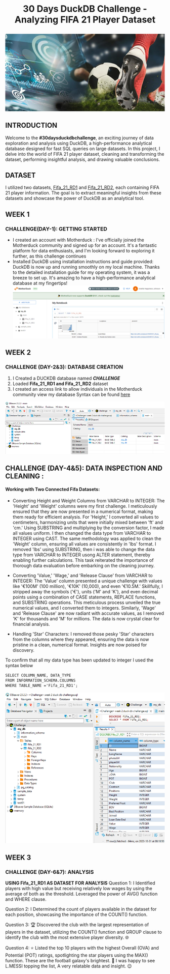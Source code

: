 # <p align="center" >30 Days DuckDB Challenge - Analyzing FIFA 21 Player Dataset 
![](https://github.com/AnietieJohnson/FIFA21-DATASET-ANALYSIS-DUCKDB-SQL-/blob/main/DATA%20FOR%20FOOTBALL.jpg)

## INTRODUCTION
Welcome to the **#30daysduckdbchallenge**, an exciting journey of data exploration and analysis using DuckDB, a high-performance analytical database designed for fast SQL queries on large datasets. In this project, I delve into the world of FIFA 21 player dataset, cleaning and transforming the dataset, performing insightful analysis, and drawing valuable conclusions.

## DATASET
I utilized two datasets, [Fifa_21_RD1](https://github.com/AnietieJohnson/FIFA21-DATASET-ANALYSIS-DUCKDB-SQL-/blob/main/fifa21%20raw%20data1.csv) and [Fifa_21_RD2](https://github.com/AnietieJohnson/FIFA21-DATASET-ANALYSIS-DUCKDB-SQL-/blob/main/fifa21_raw_data2.csv), each containing FIFA 21 player information. The goal is to extract meaningful insights from these datasets and showcase the power of DuckDB as an analytical tool.

## WEEK 1 
### CHALLENGE(DAY-1): GETTING STARTED
- I created an account with Motherduck : I've officially joined the Motherduck community and signed up for an account. It's a fantastic platform for data enthusiasts, and I'm looking forward to exploring it further, as this challenge continues
- Installed DuckDB using installation instructions and guide provided: DuckDB is now up and running smoothly on my local machine. Thanks to the detailed installation guide for my operating system, it was a breeze to set up. It's amazing to have a high-performance analytical database at my fingertips! 
![](https://github.com/AnietieJohnson/FIFA21-DATASET-ANALYSIS-DUCKDB-SQL-/blob/main/duckdb%20profile.png)

## WEEK 2 
### CHALLENGE (DAY-2&3): DATABASE CREATION
1. I Created a DUCKDB database named **_CHALLENGE_**
2. Loaded **Fifa_21_RD1 and Fifa_21_RD2** dataset
3. I created an access link to allow individuals in the Motherduck community view my database
Syntax can be found [here](https://github.com/AnietieJohnson/FIFA21-DATASET-ANALYSIS-DUCKDB-SQL-/blob/main/CHALLENGE%20(DAY-2%263)-DATABASE%20CREATION.sql)

![](https://github.com/AnietieJohnson/FIFA21-DATASET-ANALYSIS-DUCKDB-SQL-/blob/main/Duckdb%20%20database.png)

## CHALLENGE (DAY-4&5): DATA INSPECTION AND CLEANING : 
#### Working with Two Connected Fifa Datasets:
- Converting Height and Weight Columns from VARCHAR to INTEGER:
The 'Height' and 'Weight' columns were my first challenge. I meticulously ensured that they are now presented in a numerical format, making them ready for efficient analysis. For 'Height,' I converted all values to centimeters, harmonizing units that were initially mixed between 'ft' and 'cm.' Using SUBSTRING and multiplying by the conversion factor, I made all values uniform. I then changed the data type from VARCHAR to INTEGER using CAST. The same methodology was applied to clean the 'Weight' column, ensuring all values are consistently in 'lbs' format. I removed 'lbs' using SUBSTRING, then i was able to change the data type from VARCHAR to INTEGER usong ALTER statement, thereby enabling further calculations. This task reiterated the importance of thorough data evaluation before embarking on the cleaning journey.

- Converting 'Value,' 'Wage,' and 'Release Clause' from VARCHAR to INTEGER: 
The 'Value' column presented a unique challenge with values like '€100M' (100 million), '€10K' (10,000), and even '€10.5M.' Skillfully, I stripped away the symbols ('€'), units ('M' and 'K'), and even decimal points using a combination of CASE statements, REPLACE functions, and SUBSTRING operations. This meticulous process unveiled the true numerical values, and I converted them to integers. Similarly, 'Wage' and 'Release Clause' are now radiant with accurate values, as I removed 'K' for thousands and 'M' for millions. The data is now crystal clear for financial analysis.

- Handling 'Star' Characters: 
I removed those pesky 'Star' characters from the columns where they appeared, ensuring the data is now pristine in a clean, numerical format. Insights are now poised for discovery.

To confirm that all my data type has been updated to integer I used the syntax below
```
SELECT COLUMN_NAME, DATA_TYPE
FROM INFORMATION_SCHEMA.COLUMNS
WHERE TABLE_NAME ='Fifa_21_RD1';
```
![](https://github.com/AnietieJohnson/FIFA21-DATASET-ANALYSIS-DUCKDB-SQL-/blob/main/datatype%20change.png)

## WEEK 3 
### CHALLENGE (DAY-6&7): ANALYSIS

**USING  Fifa_21_RD1 AS DATASET FOR ANALYSIS**
Question 1: I Identified players with high value but receiving relatively low wages by using the average of both as the threshold. Leveraged the power of AVG() function and WHERE clause.

Question 2: I Determined the count of players available in the dataset for each position, showcasing the importance of the COUNT() function.

Question 3: 🏆 Discovered the club with the largest representation of players in the dataset, utilizing the COUNT() function and GROUP clause to identify the club with the most extensive player diversity. 🌐

Question 4: ⭐ Listed the top 10 players with the highest Overall (OVA) and Potential (POT) ratings, spotlighting the star players using the MAX() function. These are the football galaxy's brightest. 🌟
I was happy to see L.MESSI topping the list, A very relatable data and insight. 😉 
